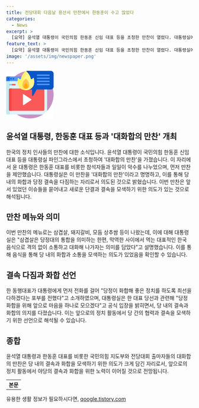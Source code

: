 ```yaml
---
title: 전당대회 다음날 용산서 만찬에서 한동훈이 수고 많았다
categories:
  - News
excerpt: >
  [요약] 윤석열 대통령이 국민의힘 한동훈 신임 대표 등을 초청한 만찬이 열렸다. 대통령실에서 16명의 참석자와 수석급 이상 참모진이 참여한 이 만찬은 대화와 화합을 상징하는 의미를 담고 있다. 이는 새로운 지도부와 당정의 결속을 강화하고 경선 과열로 인한 화합을 당부하는 의도를 반영한다. 대통령과 한 대표는 당정 화합을 강조하며, 당정의 화합을 위해 노력할 것을 공식 입장으로 밝혔다.
feature_text: >
  [요약] 윤석열 대통령이 국민의힘 한동훈 신임 대표 등을 초청한 만찬이 열렸다. 대통령실에서 16명의 참석자와 수석급 이상 참모진이 참여한 이 만찬은 대화와 화합을 상징하는 의미를 담고 있다. 이는 새로운 지도부와 당정의 결속을 강화하고 경선 과열로 인한 화합을 당부하는 의도를 반영한다. 대통령과 한 대표는 당정 화합을 강조하며, 당정의 화합을 위해 노력할 것을 공식 입장으로 밝혔다.
image: '/assets/img/newspaper.png'
---
```


<p><img src="/assets/img/news.png" alt="rentncar 속보" /></p>

<h2 data-ke-size="size26">윤석열 대통령, 한동훈 대표 등과 '대화합의 만찬' 개최</h2>

<p>한국의 정치 인사들의 만찬에 대한 소식입니다. 윤석열 대통령이 국민의힘 한동훈 신임 대표 등을 대통령실 파인그라스에서 초청하여 '대화합의 만찬'을 가졌습니다. 이 자리에서 윤 대통령은 한동훈 대표를 비롯한 참석자들과 일일이 악수를 나누었으며, 먼저 만찬을 제안했습니다. 대통령실은 이 만찬을 '대화합의 만찬'이라고 명명하고, 이를 통해 당 내의 화합과 당정 결속을 다짐하는 자리로서 의도된 것으로 밝혔습니다. 이번 만찬은 앞서 있었던 이슈들을 묻어내고 새로운 단결과 결속을 모색하기 위한 의도가 있는 것으로 해석됩니다. <p data-ke-size="size16"></p></p>

<h2 data-ke-size="size26">만찬 메뉴와 의미</h2>

<p>이번 만찬의 메뉴로는 삼겹살, 돼지갈비, 모둠 상추쌈 등이 나왔는데, 이에 대해 대통령실은 "삼겹살은 당정대의 통합을 의미하는 한편, 막역한 사이에서 먹는 대표적인 한국 음식으로 격의 없이 소통하고 대화해 나가자는 의미를 담았다"고 설명했습니다. 이를 통해 음식을 통해 당 내의 화합과 소통을 모색하는 의도가 있었음을 확인할 수 있습니다. <p data-ke-size="size16"></p></p>

<h2 data-ke-size="size26">결속 다짐과 화합 선언</h2>

<p>한 동행대표가 대통령에게 먼저 전화를 걸어 "당정이 화합해 좋은 정치를 하도록 최선을 다하겠다는 포부를 전했다"고 소개하였으며, 대통령실은 한 대표 당선과 관련해 "당정 화합을 위해 앞으로 마음을 하나로 모으겠다"고 공식 입장을 밝히면서, 당 내의 결속과 화합의 의지를 다졌습니다. 이는 앞으로의 정치 활동에서 당 간의 협력과 결속을 모색하기 위한 선언으로 해석될 수 있습니다. <p data-ke-size="size16"></p></p>

<h2 data-ke-size="size26">종합</h2>

<p>윤석열 대통령과 한동훈 대표를 비롯한 국민의힘 지도부와 전당대회 출마자들의 대화합의 만찬은 당 내의 결속과 화합을 모색하기 위한 의도가 크게 담긴 자리로서, 앞으로의 정치 활동에서 야당의 결속과 화합을 위한 노력이 이어질 것으로 전망됩니다. <p data-ke-size="size16"></p></p>

<table>
    <tr>
        <td style="text-align: center; height: 17px;"><b>본문</b></td>
    </tr>
</table>
유용한 생활 정보가 필요하시다면, <a href="https://qoogle.tistory.com" rel="dofollow">qoogle.tistory.com</a>


